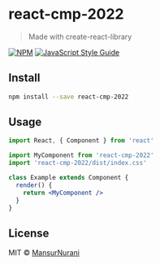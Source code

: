 # react-cmp-2022

> Made with create-react-library

[![NPM](https://img.shields.io/npm/v/react-cmp-2022.svg)](https://www.npmjs.com/package/react-cmp-2022) [![JavaScript Style Guide](https://img.shields.io/badge/code_style-standard-brightgreen.svg)](https://standardjs.com)

## Install

```bash
npm install --save react-cmp-2022
```

## Usage

```jsx
import React, { Component } from 'react'

import MyComponent from 'react-cmp-2022'
import 'react-cmp-2022/dist/index.css'

class Example extends Component {
  render() {
    return <MyComponent />
  }
}
```

## License

MIT © [MansurNurani](https://github.com/MansurNurani)
